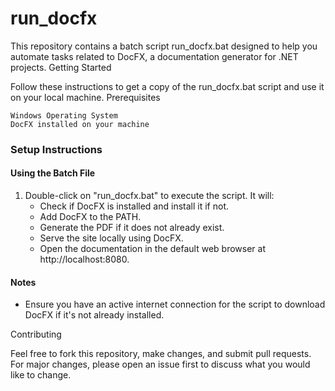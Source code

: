 # run_docfx

This repository contains a batch script run_docfx.bat designed to help you automate tasks related to DocFX, a documentation generator for .NET projects.
Getting Started

Follow these instructions to get a copy of the run_docfx.bat script and use it on your local machine.
Prerequisites

    Windows Operating System
    DocFX installed on your machine


### Setup Instructions

#### Using the Batch File

1. Double-click on "run_docfx.bat" to execute the script. It will:
   - Check if DocFX is installed and install it if not.
   - Add DocFX to the PATH.
   - Generate the PDF if it does not already exist.
   - Serve the site locally using DocFX.
   - Open the documentation in the default web browser at http://localhost:8080.

#### Notes
- Ensure you have an active internet connection for the script to download DocFX if it's not already installed.


Contributing

Feel free to fork this repository, make changes, and submit pull requests. For major changes, please open an issue first to discuss what you would like to change.
